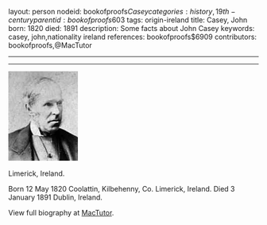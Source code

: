 layout: person
nodeid: bookofproofs$Casey
categories: history,19th-century
parentid: bookofproofs$603
tags: origin-ireland
title: Casey, John
born: 1820
died: 1891
description: Some facts about John Casey
keywords: casey, john,nationality ireland
references: bookofproofs$6909
contributors: bookofproofs,@MacTutor

---


---

![Casey.jpg](https://github.com/bookofproofs/bookofproofs.github.io/blob/main/_sources/_assets/images/portraits/Casey.jpg?raw=true)

Limerick, Ireland.

Born 12 May 1820 Coolattin, Kilbehenny, Co. Limerick, Ireland. Died 3 January 1891 Dublin, Ireland.


View full biography at [MacTutor](https://mathshistory.st-andrews.ac.uk/Biographies/Casey/).
